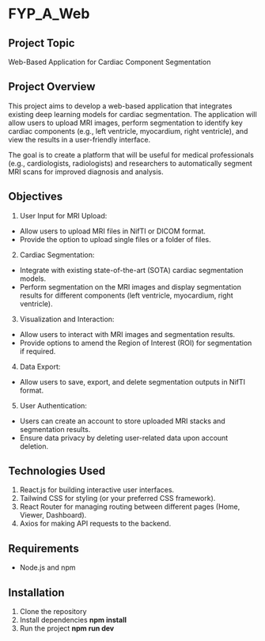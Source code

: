 # FYP_A_Web

## Project Topic
Web-Based Application for Cardiac Component Segmentation

## Project Overview
This project aims to develop a web-based application that integrates existing deep learning models for cardiac segmentation. The application will allow users to upload MRI images, perform segmentation to identify key cardiac components (e.g., left ventricle, myocardium, right ventricle), and view the results in a user-friendly interface.

The goal is to create a platform that will be useful for medical professionals (e.g., cardiologists, radiologists) and researchers to automatically segment MRI scans for improved diagnosis and analysis.

## Objectives
1. User Input for MRI Upload:
- Allow users to upload MRI files in NifTI or DICOM format.
- Provide the option to upload single files or a folder of files.

2. Cardiac Segmentation:
- Integrate with existing state-of-the-art (SOTA) cardiac segmentation models.
- Perform segmentation on the MRI images and display segmentation results for different components (left ventricle, myocardium, right ventricle).

3. Visualization and Interaction:
- Allow users to interact with MRI images and segmentation results.
- Provide options to amend the Region of Interest (ROI) for segmentation if required.

4. Data Export:
- Allow users to save, export, and delete segmentation outputs in NifTI format.

5. User Authentication:
- Users can create an account to store uploaded MRI stacks and segmentation results.
- Ensure data privacy by deleting user-related data upon account deletion.

## Technologies Used
1. React.js for building interactive user interfaces.
2. Tailwind CSS for styling (or your preferred CSS framework).
3. React Router for managing routing between different pages (Home, Viewer, Dashboard).
4. Axios for making API requests to the backend.

## Requirements
- Node.js and npm 

## Installation 
1. Clone the repository 
2. Install dependencies
 **npm install** 
3. Run the project
 **npm run dev**

